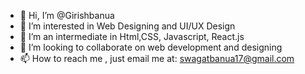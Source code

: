 - 👋 Hi, I’m @Girishbanua
- 👀 I’m interested in Web Designing and UI/UX Design
- 🌱 I’m an intermediate in Html,CSS, Javascript, React.js
- 💞️ I’m looking to collaborate on web development and designing
- 📫 How to reach me , just email me at: swagatbanua17@gmail.com

<!---
Girishbanua/Girishbanua is a ✨ special ✨ repository because its `README.md` (this file) appears on your GitHub profile.
You can click the Preview link to take a look at your changes.
--->
